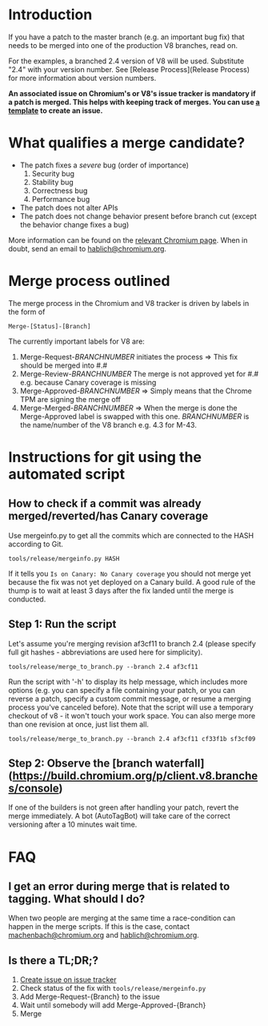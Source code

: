 # Introduction

If you have a patch to the master branch (e.g. an important bug fix) that needs to be merged into one of the production V8 branches, read on.

For the examples, a branched 2.4 version of V8 will be used. Substitute "2.4" with your version number. See [Release Process](Release Process) for more information about version numbers.

**An associated issue on Chromium's or V8's issue tracker is mandatory if a patch is merged. This helps with keeping track of merges.
You can use [a template](https://code.google.com/p/v8/issues/entry?template=Merge%20request) to create an issue.**

# What qualifies a merge candidate?

* The patch fixes a *severe* bug (order of importance)
   1. Security bug
   1. Stability bug
   1. Correctness bug
   1. Performance bug
* The patch does not alter APIs
* The patch does not change behavior present before branch cut (except the behavior change fixes a bug)

More information can be found on the [relevant Chromium page](https://www.chromium.org/developers/the-zen-of-merge-requests). When in doubt, send an email to hablich@chromium.org.

# Merge process outlined

The merge process in the Chromium and V8 tracker is driven by labels in the form of
```
Merge-[Status]-[Branch]
```
The currently important labels for V8 are:

  1. Merge-Request-$BRANCHNUMBER$ initiates the process => This fix should be merged into #.#
  1. Merge-Review-$BRANCHNUMBER$ The merge is not approved yet for #.# e.g. because Canary coverage is missing
  1. Merge-Approved-$BRANCHNUMBER$ => Simply means that the Chrome TPM are signing the merge off
  1. Merge-Merged-$BRANCHNUMBER$ => When the merge is done the Merge-Approved label is swapped with this one. $BRANCHNUMBER$ is the name/number of the V8 branch e.g. 4.3 for M-43.

# Instructions for git using the automated script

## How to check if a commit was already merged/reverted/has Canary coverage

Use mergeinfo.py to get all the commits which are connected to the HASH according to Git.

```
tools/release/mergeinfo.py HASH
```

If it tells you ```Is on Canary: No Canary coverage``` you should not merge yet because the fix was not yet deployed on a Canary build. A good rule of the thump is to wait at least 3 days after the fix landed until the merge is conducted.

## Step 1: Run the script

Let's assume you're merging revision af3cf11 to branch 2.4 (please specify full git hashes - abbreviations are used here for simplicity).

```
tools/release/merge_to_branch.py --branch 2.4 af3cf11
```

Run the script with '-h' to display its help message, which includes more options (e.g. you can specify a file containing your patch, or you can reverse a patch, specify a custom commit message, or resume a merging process you've canceled before). Note that the script will use a temporary checkout of v8 - it won't touch your work space.
You can also merge more than one revision at once, just list them all.

```
tools/release/merge_to_branch.py --branch 2.4 af3cf11 cf33f1b sf3cf09
```

## Step 2: Observe the [branch waterfall] (https://build.chromium.org/p/client.v8.branches/console)

If one of the builders is not green after handling your patch, revert the merge immediately. A bot (AutoTagBot) will take care of the correct versioning after a 10 minutes wait time.

# FAQ

## I get an error during merge that is related to tagging. What should I do?
When two people are merging at the same time a race-condition can happen in the merge scripts. If this is the case, contact machenbach@chromium.org and hablich@chromium.org.
## Is there a TL;DR;?
  1. [Create issue on issue tracker](https://code.google.com/p/v8/issues/entry?template=Merge%20request)
  1. Check status of the fix with ```tools/release/mergeinfo.py```
  1. Add Merge-Request-{Branch} to the issue
  1. Wait until somebody will add Merge-Approved-{Branch}
  1. Merge